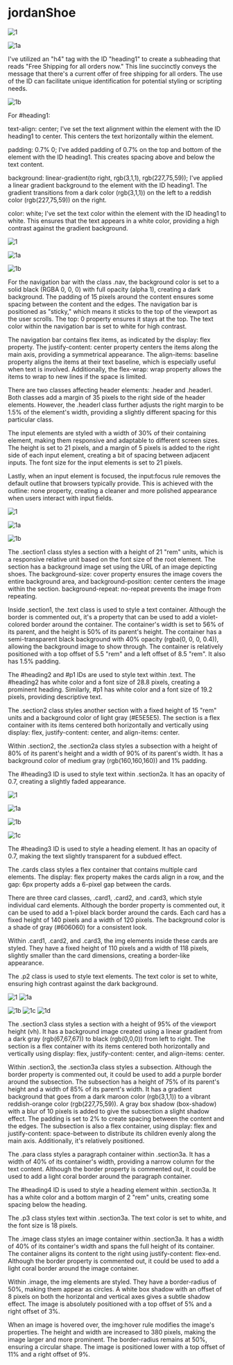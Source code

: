 # jordanShoe
![1](https://github.com/trishaDas13/jordanShoe/assets/126088849/63a17e78-43ac-4c3e-abf3-b196f495cba3)

![1a](https://github.com/trishaDas13/jordanShoe/assets/126088849/31cf30fa-9b36-4e37-a5cb-fc1483bc47e2)

I've utilized an "h4" tag with the ID "heading1" to create a subheading that reads "Free Shipping for all orders now." This line succinctly conveys the message that there's a current offer of free shipping for all orders. The use of the ID can facilitate unique identification for potential styling or scripting needs.

![1b](https://github.com/trishaDas13/jordanShoe/assets/126088849/521f6dfd-0d48-40b7-9154-1e7c56bafd13)

For #heading1:

text-align: center;
I've set the text alignment within the element with the ID heading1 to center. This centers the text horizontally within the element.

padding: 0.7% 0;
I've added padding of 0.7% on the top and bottom of the element with the ID heading1. This creates spacing above and below the text content.

background: linear-gradient(to right, rgb(3,1,1), rgb(227,75,59));
I've applied a linear gradient background to the element with the ID heading1. The gradient transitions from a dark color (rgb(3,1,1)) on the left to a reddish color (rgb(227,75,59)) on the right.

color: white;
I've set the text color within the element with the ID heading1 to white. This ensures that the text appears in a white color, providing a high contrast against the gradient background.

![1](https://github.com/trishaDas13/jordanShoe/assets/126088849/f00c8746-a635-4845-aae5-9ba0975cc2eb)

![1a](https://github.com/trishaDas13/jordanShoe/assets/126088849/6c0fe11c-0361-4d0b-8941-5339c9e6c912)

![1b](https://github.com/trishaDas13/jordanShoe/assets/126088849/77624e64-929f-4ce0-8fc8-c4e2a56b8531)

For the navigation bar with the class .nav, the background color is set to a solid black (RGBA 0, 0, 0) with full opacity (alpha 1), creating a dark background. The padding of 15 pixels around the content ensures some spacing between the content and the edges. The navigation bar is positioned as "sticky," which means it sticks to the top of the viewport as the user scrolls. The top: 0 property ensures it stays at the top. The text color within the navigation bar is set to white for high contrast.

The navigation bar contains flex items, as indicated by the display: flex property. The justify-content: center property centers the items along the main axis, providing a symmetrical appearance. The align-items: baseline property aligns the items at their text baseline, which is especially useful when text is involved. Additionally, the flex-wrap: wrap property allows the items to wrap to new lines if the space is limited.

There are two classes affecting header elements: .header and .headerl. Both classes add a margin of 35 pixels to the right side of the header elements. However, the .headerl class further adjusts the right margin to be 1.5% of the element's width, providing a slightly different spacing for this particular class.

The input elements are styled with a width of 30% of their containing element, making them responsive and adaptable to different screen sizes. The height is set to 21 pixels, and a margin of 5 pixels is added to the right side of each input element, creating a bit of spacing between adjacent inputs. The font size for the input elements is set to 21 pixels.

Lastly, when an input element is focused, the input:focus rule removes the default outline that browsers typically provide. This is achieved with the outline: none property, creating a cleaner and more polished appearance when users interact with input fields.

![1](https://github.com/trishaDas13/jordanShoe/assets/126088849/cbdf07aa-4e3f-453d-9993-d15ea037532d)

![1a](https://github.com/trishaDas13/jordanShoe/assets/126088849/2abbf55b-6209-4efc-9866-d8c6396e14d5)

![1b](https://github.com/trishaDas13/jordanShoe/assets/126088849/1f03bf33-f4f4-42ae-842e-3932450a118d)

The .section1 class styles a section with a height of 21 "rem" units, which is a responsive relative unit based on the font size of the root element. The section has a background image set using the URL of an image depicting shoes. The background-size: cover property ensures the image covers the entire background area, and background-position: center centers the image within the section. background-repeat: no-repeat prevents the image from repeating.

Inside .section1, the .text class is used to style a text container. Although the border is commented out, it's a property that can be used to add a violet-colored border around the container. The container's width is set to 56% of its parent, and the height is 50% of its parent's height. The container has a semi-transparent black background with 40% opacity (rgba(0, 0, 0, 0.4)), allowing the background image to show through. The container is relatively positioned with a top offset of 5.5 "rem" and a left offset of 8.5 "rem". It also has 1.5% padding.

The #heading2 and #p1 IDs are used to style text within .text. The #heading2 has white color and a font size of 28.8 pixels, creating a prominent heading. Similarly, #p1 has white color and a font size of 19.2 pixels, providing descriptive text.

The .section2 class styles another section with a fixed height of 15 "rem" units and a background color of light gray (#E5E5E5). The section is a flex container with its items centered both horizontally and vertically using display: flex, justify-content: center, and align-items: center.

Within .section2, the .section2a class styles a subsection with a height of 80% of its parent's height and a width of 90% of its parent's width. It has a background color of medium gray (rgb(160,160,160)) and 1% padding.

The #heading3 ID is used to style text within .section2a. It has an opacity of 0.7, creating a slightly faded appearance.

![1](https://github.com/trishaDas13/jordanShoe/assets/126088849/9bab9632-2910-4188-a157-d2e989796d0a)

![1a](https://github.com/trishaDas13/jordanShoe/assets/126088849/39f9b8c8-6a88-46d6-8101-2dad9912d0bd)

![1b](https://github.com/trishaDas13/jordanShoe/assets/126088849/3cc9bb0e-4e2d-4ef7-8dea-548ff6816c7a)

![1c](https://github.com/trishaDas13/jordanShoe/assets/126088849/ee67c91e-93a3-4d18-8836-17b1ee43aa22)


The #heading3 ID is used to style a heading element. It has an opacity of 0.7, making the text slightly transparent for a subdued effect.

The .cards class styles a flex container that contains multiple card elements. The display: flex property makes the cards align in a row, and the gap: 6px property adds a 6-pixel gap between the cards.

There are three card classes, .card1, .card2, and .card3, which style individual card elements. Although the border property is commented out, it can be used to add a 1-pixel black border around the cards. Each card has a fixed height of 140 pixels and a width of 120 pixels. The background color is a shade of gray (#606060) for a consistent look.

Within .card1, .card2, and .card3, the img elements inside these cards are styled. They have a fixed height of 110 pixels and a width of 118 pixels, slightly smaller than the card dimensions, creating a border-like appearance.

The .p2 class is used to style text elements. The text color is set to white, ensuring high contrast against the dark background.

![1](https://github.com/trishaDas13/jordanShoe/assets/126088849/2bc6e761-9b20-43ae-a026-711c49d05339)
![1a](https://github.com/trishaDas13/jordanShoe/assets/126088849/39a5bbe6-69b0-4bb1-ac7c-72aed7368326)

![1b](https://github.com/trishaDas13/jordanShoe/assets/126088849/66a33ad8-cfb0-49df-aa32-be5a89d856c8)
![1c](https://github.com/trishaDas13/jordanShoe/assets/126088849/73531c10-0697-4305-93e7-888bcccc0cfc)
![1d](https://github.com/trishaDas13/jordanShoe/assets/126088849/f5e3ed72-22f7-440e-b179-33357f4c1604)

The .section3 class styles a section with a height of 95% of the viewport height (vh). It has a background image created using a linear gradient from a dark gray (rgb(67,67,67)) to black (rgb(0,0,0)) from left to right. The section is a flex container with its items centered both horizontally and vertically using display: flex, justify-content: center, and align-items: center.

Within .section3, the .section3a class styles a subsection. Although the border property is commented out, it could be used to add a purple border around the subsection. The subsection has a height of 75% of its parent's height and a width of 85% of its parent's width. It has a gradient background that goes from a dark maroon color (rgb(3,1,1)) to a vibrant reddish-orange color (rgb(227,75,59)). A gray box shadow (box-shadow) with a blur of 10 pixels is added to give the subsection a slight shadow effect. The padding is set to 2% to create spacing between the content and the edges. The subsection is also a flex container, using display: flex and justify-content: space-between to distribute its children evenly along the main axis. Additionally, it's relatively positioned.

The .para class styles a paragraph container within .section3a. It has a width of 40% of its container's width, providing a narrow column for the text content. Although the border property is commented out, it could be used to add a light coral border around the paragraph container.

The #heading4 ID is used to style a heading element within .section3a. It has a white color and a bottom margin of 2 "rem" units, creating some spacing below the heading.

The .p3 class styles text within .section3a. The text color is set to white, and the font size is 18 pixels.

The .image class styles an image container within .section3a. It has a width of 40% of its container's width and spans the full height of its container. The container aligns its content to the right using justify-content: flex-end. Although the border property is commented out, it could be used to add a light coral border around the image container.

Within .image, the img elements are styled. They have a border-radius of 50%, making them appear as circles. A white box shadow with an offset of 8 pixels on both the horizontal and vertical axes gives a subtle shadow effect. The image is absolutely positioned with a top offset of 5% and a right offset of 3%.

When an image is hovered over, the img:hover rule modifies the image's properties. The height and width are increased to 380 pixels, making the image larger and more prominent. The border-radius remains at 50%, ensuring a circular shape. The image is positioned lower with a top offset of 11% and a right offset of 9%.
